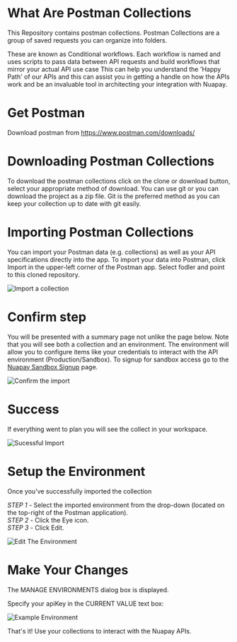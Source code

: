 # What Are Postman Collections
This Repository contains postman collections. Postman Collections are a group of saved requests you can organize into folders.

These are known as Conditional workflows.
Each workflow is named and uses scripts to pass data between API requests and build workflows that mirror your actual API use case
This can help you understand the 'Happy Path' of our APIs and this can assist you in getting a handle on how the APIs work and be an invaluable tool in architecting your integration with Nuapay.

# Get Postman
Download postman from https://www.postman.com/downloads/

# Downloading Postman Collections
To download the postman collections click on the clone or download button, select your appropriate method of download. You can use git or you can download the project as a zip file. Git is the preferred method as you can keep your collection up to date with git easily.

# Importing Postman Collections

You can import your Postman data (e.g. collections) as well as your API specifications directly into the app.
To import your data into Postman, click Import in the upper-left corner of the Postman app. Select fodler and point to this cloned repository.

![Import a collection](media/import.png?raw=true)

# Confirm step

You will be presented with a summary page not unlike the page below. Note that you will see both a collection and an environment. The environment will allow you to configure items like your credentials to interact with the API environment (Production/Sandbox). To signup for sandbox access go to the [Nuapay Sandbox Signup](https://www.nuapay.com/en/request-api-sandbox/) page.

![Confirm the import](media/confirm-import.png?raw=true)

# Success

If everything went to plan you will see the collect in your workspace.

![Sucessful Import](media/collection.png?raw=true)

# Setup the Environment
Once you’ve successfully imported the collection

*STEP 1* - Select the imported environment from the drop-down (located on the top-right of the Postman application).  
*STEP 2* - Click the Eye icon.  
*STEP 3* - Click Edit.  

![Edit The Environment](media/edit.png?raw=true)

# Make Your Changes

The MANAGE ENVIRONMENTS dialog box is displayed.

Specify your apiKey in the CURRENT VALUE text box:

![Example Environment](media/save.png?raw=true)

That's it! Use your collections to interact with the Nuapay APIs.

